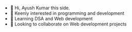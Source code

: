 - 👋 Hi, Ayush Kumar this side.
- 👀 Keenly interested in programming and development
- 🌱 Learning DSA and Web development
- 💞️ Looking to collaborate on Web development projects 


<!---
ayushkumar-mnnit/ayushkumar-mnnit is a ✨ special ✨ repository because its `README.md` (this file) appears on your GitHub profile.
You can click the Preview link to take a look at your changes.
--->
